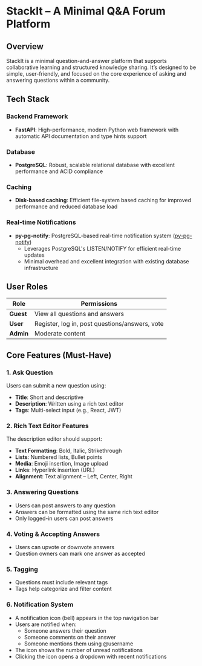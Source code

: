 # StackIt – A Minimal Q&A Forum Platform

## Overview

StackIt is a minimal question-and-answer platform that supports collaborative learning and structured knowledge sharing. It’s designed to be simple, user-friendly, and focused on the core experience of asking and answering questions within a community.

## Tech Stack

### Backend Framework
- **FastAPI**: High-performance, modern Python web framework with automatic API documentation and type hints support

### Database
- **PostgreSQL**: Robust, scalable relational database with excellent performance and ACID compliance

### Caching
- **Disk-based caching**: Efficient file-system based caching for improved performance and reduced database load

### Real-time Notifications
- **py-pg-notify**: PostgreSQL-based real-time notification system ([py-pg-notify](https://pypi.org/project/py-pg-notify/))
  - Leverages PostgreSQL's LISTEN/NOTIFY for efficient real-time updates
  - Minimal overhead and excellent integration with existing database infrastructure

## User Roles

| Role  | Permissions |
|-------|-------------|
| **Guest** | View all questions and answers |
| **User** | Register, log in, post questions/answers, vote |
| **Admin** | Moderate content |

## Core Features (Must-Have)

### 1. Ask Question

Users can submit a new question using:
- **Title**: Short and descriptive
- **Description**: Written using a rich text editor
- **Tags**: Multi-select input (e.g., React, JWT)

### 2. Rich Text Editor Features

The description editor should support:
- **Text Formatting**: Bold, Italic, Strikethrough
- **Lists**: Numbered lists, Bullet points
- **Media**: Emoji insertion, Image upload
- **Links**: Hyperlink insertion (URL)
- **Alignment**: Text alignment – Left, Center, Right

### 3. Answering Questions

- Users can post answers to any question
- Answers can be formatted using the same rich text editor
- Only logged-in users can post answers

### 4. Voting & Accepting Answers

- Users can upvote or downvote answers
- Question owners can mark one answer as accepted

### 5. Tagging

- Questions must include relevant tags
- Tags help categorize and filter content

### 6. Notification System

- A notification icon (bell) appears in the top navigation bar
- Users are notified when:
  - Someone answers their question
  - Someone comments on their answer
  - Someone mentions them using @username
- The icon shows the number of unread notifications
- Clicking the icon opens a dropdown with recent notifications